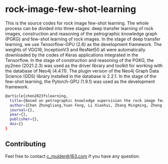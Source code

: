 # rock-image-few-shot-learning
This is the source codes for rock image few-shot learning. The whole process can be divided into three stages: deep transfer learning of rock images, construction and reasoning of the petrographic knowledge graph (PGKG) and few-shot learning of rock images.
    In the stage of deep transfer learning, we use Tensorflow-GPU (2.6) as the development framework. The weights of VGG16, InceptionV3 and ResNet50 all were automatically downloaded by the codes of Keras applications integrated in the Tensorflow.
    In the stage of construction and reasoning of the PGKG, the py2neo (2021.2.3) was used as the driver library and toolkit for working with the database of Neo4j (4.4.11). The plugin version of the Neo4j Graph Data Science (GDS) library installed in the database is 2.2.1. 
    In the stage of the few-shot learning, the Pytorch-GPU (1.9.1) was used as the development framework. 


```bash
@article{chen2023fslearning,
  title={Based on petrographic knowledge supervision the rock image few-shot learning},
  author={Chen Zhongliang,Yuan Feng, Li Xiaohui, Zhang Mingming, Zheng Chaojie},
  journal={},
  year={},
  publisher={},
  doi={}
}
```

## Contributing
Feel free to contact c_mulder@163.com if you have any question.
